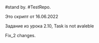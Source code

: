 #stand by.
#TestRepo.
<!DOCTYPE HTML>
<html>
<body>
    <p> Это скрипт от 16.06.2022</p>
    <script>
        'use strict';
        let simbol=prompt('Введите число:', '');
        if (simbol>0) {alert('1');}
            else if (simbol==0) {alert('0');}
                else {alert('-1');}
    </script>
    <p>Задание из урока 2.10,
    Task is not avaleble</p>
    Fix_2 changes.
</body>
</html>
